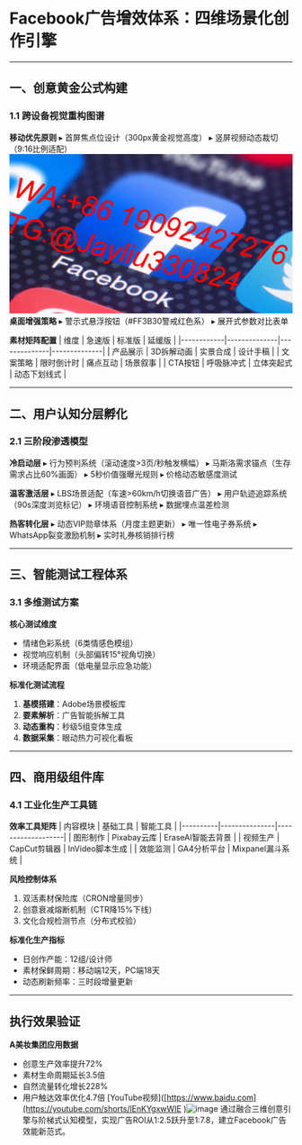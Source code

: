 
# Facebook广告增效体系：四维场景化创作引擎

---

## 一、创意黄金公式构建
### 1.1 跨设备视觉重构图谱
**移动优先原则**
▸ 首屏焦点位设计（300px黄金视觉高度）
▸ 竖屏视频动态裁切（9:16比例适配）
![替代文字](248c49da0ff883f42fa4bc588e818e66.jpg)
**桌面增强策略**
▸ 警示式悬浮按钮（#FF3B30警戒红色系）
▸ 展开式参数对比表单

**素材矩阵配置**
| 维度       | 急速版       | 标准版       | 延缓版       |
|------------|--------------|--------------|--------------|
| 产品展示   | 3D拆解动画   | 实景合成     | 设计手稿     |
| 文案策略   | 限时倒计时   | 痛点互动     | 场景叙事     |
| CTA按钮   | 呼吸脉冲式   | 立体突起式   | 动态下划线式 |

---

## 二、用户认知分层孵化
### 2.1 三阶段渗透模型
**冷启动层**
▸ 行为预判系统（滚动速度>3页/秒触发横幅）
▸ 马斯洛需求锚点（生存需求占比60%画面）
▸ 5秒价值强曝光规则
▸ 价格动态敏感度测试

**温客激活层**
▸ LBS场景适配（车速>60km/h切换语音广告）
▸ 用户轨迹追踪系统（90s深度浏览标记）
▸ 环境语音控制系统
▸ 数据埋点温差检测

**热客转化层**
▸ 动态VIP勋章体系（月度主题更新）
▸ 唯一性电子券系统
▸ WhatsApp裂变激励机制
▸ 实时礼券核销排行榜

---

## 三、智能测试工程体系
### 3.1 多维测试方案
**核心测试维度**
- 情绪色彩系统（6类情感色模组）
- 视觉响应机制（头部偏转15°视角切换）
- 环境适配界面（低电量显示应急功能）

**标准化测试流程**
1. **基模搭建**：Adobe场景模板库
2. **要素解析**：广告智能拆解工具
3. **动态重构**：秒级5组变体生成
4. **数据采集**：眼动热力可视化看板

---

## 四、商用级组件库
### 4.1 工业化生产工具链
**效率工具矩阵**
| 内容模块 | 基础工具      | 智能工具          |
|----------|---------------|-------------------|
| 图形制作 | Pixabay云库   | EraseAI智能去背景 |
| 视频生产 | CapCut剪辑器  | InVideo脚本生成   |
| 效能监测 | GA4分析平台  | Mixpanel漏斗系统  |

**风险控制体系**
1. 双活素材保险库（CRON增量同步）
2. 创意衰减熔断机制（CTR降15%下线）
3. 文化合规检测节点（分布式校验）

**标准化生产指标**
- 日创作产能：12组/设计师
- 素材保鲜周期：移动端12天，PC端18天
- 动态刷新频率：三时段增量更新

---

## 执行效果验证
**A美妆集团应用数据**
- 创意生产效率提升72%
- 素材生命周期延长3.5倍
- 自然流量转化增长228%
- 用户触达效率优化4.7倍
  [YouTube视频]([https://www.baidu.com](https://youtube.com/shorts/lEnKYgxwWIE
)![image](https://github.com/user-attachments/assets/995af7b6-3289-4b8f-bfec-dfe44708b080)
通过融合三维创意引擎与阶梯式认知模型，实现广告ROI从1:2.5跃升至1:7.8，建立Facebook广告效能新范式。
```
